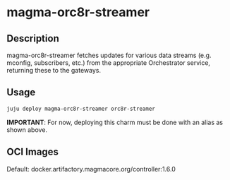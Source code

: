 # magma-orc8r-streamer

## Description
magma-orc8r-streamer fetches updates for various data streams (e.g. mconfig, subscribers, etc.) from the appropriate Orchestrator service, returning these to the gateways.


## Usage

```bash
juju deploy magma-orc8r-streamer orc8r-streamer
```

**IMPORTANT**: For now, deploying this charm must be done with an alias as shown above.

## OCI Images

Default: docker.artifactory.magmacore.org/controller:1.6.0
